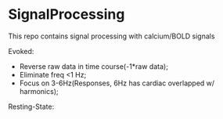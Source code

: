 # SignalProcessing
This repo contains signal processing with calcium/BOLD signals

Evoked:
- Reverse raw data in time course(-1*raw data);
- Eliminate freq <1 Hz;
- Focus on 3-6Hz(Responses, 6Hz has cardiac overlapped w/ harmonics);

Resting-State:
